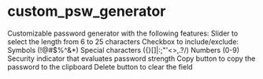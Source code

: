 # custom_psw_generator
Customizable password generator with the following features:  Slider to select the length from 6 to 25 characters Checkbox to include/exclude:  Symbols (!@#$%^&amp;*) Special characters ({}[]|:;"'&lt;>,.?/) Numbers (0-9)  Security indicator that evaluates password strength Copy button to copy the password to the clipboard Delete button to clear the field
